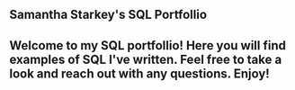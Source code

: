 ## **Samantha Starkey's SQL Portfollio**

## Welcome to my SQL portfollio! Here you will find examples of SQL I've written. Feel free to take a look and reach out with any questions. Enjoy!
